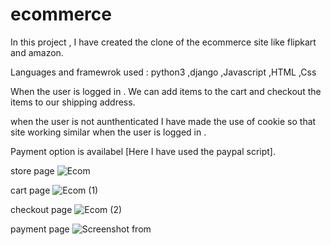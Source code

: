 # ecommerce

In this project , I have created the clone of the ecommerce site like flipkart and amazon.

Languages and framewrok used : python3 ,django ,Javascript ,HTML ,Css

When the user is logged in .
We can add items to the cart and checkout the items to our shipping address.

when the user is not aunthenticated I have made the use of cookie so that site working similar when the user is logged in .

Payment option is availabel [Here I have used the paypal script].

store page 
![Ecom](https://user-images.githubusercontent.com/56171689/129575173-e5fb89ec-6b59-4425-a34e-ed7f46318af4.png)

cart page
![Ecom (1)](https://user-images.githubusercontent.com/56171689/129575223-a0995ccf-849a-4ba2-86d9-d2af4c7f975b.png)

checkout page
![Ecom (2)](https://user-images.githubusercontent.com/56171689/129575270-fd236d54-2ef5-4148-b84b-c8c2e3ad97da.png)

payment page
![Screenshot from ](https://user-images.githubusercontent.com/56171689/129576223-ca9ada16-a2df-435a-8842-c0f4d8899a13.png)
